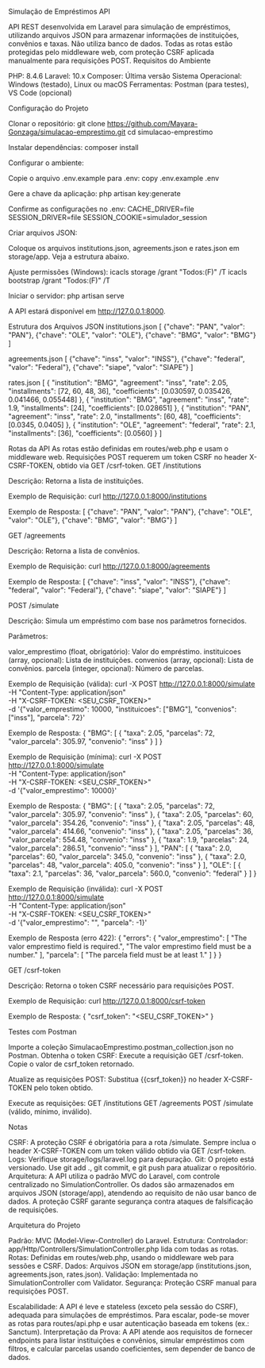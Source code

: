 Simulação de Empréstimos API

API REST desenvolvida em Laravel para simulação de empréstimos, utilizando arquivos JSON para armazenar informações de instituições, convênios e taxas. Não utiliza banco de dados. Todas as rotas estão protegidas pelo middleware web, com proteção CSRF aplicada manualmente para requisições POST.
Requisitos do Ambiente

PHP: 8.4.6
Laravel: 10.x
Composer: Última versão
Sistema Operacional: Windows (testado), Linux ou macOS
Ferramentas: Postman (para testes), VS Code (opcional)

Configuração do Projeto

Clonar o repositório:
git clone <https://github.com/Mayara-Gonzaga/simulacao-emprestimo.git>
cd simulacao-emprestimo


Instalar dependências:
composer install


Configurar o ambiente:

Copie o arquivo .env.example para .env:
copy .env.example .env


Gere a chave da aplicação:
php artisan key:generate


Confirme as configurações no .env:
CACHE_DRIVER=file
SESSION_DRIVER=file
SESSION_COOKIE=simulador_session




Criar arquivos JSON:

Coloque os arquivos institutions.json, agreements.json e rates.json em storage/app. Veja a estrutura abaixo.

Ajuste permissões (Windows):
icacls storage /grant "Todos:(F)" /T
icacls bootstrap /grant "Todos:(F)" /T




Iniciar o servidor:
php artisan serve


A API estará disponível em http://127.0.0.1:8000.



Estrutura dos Arquivos JSON
institutions.json
[
    {"chave": "PAN", "valor": "PAN"},
    {"chave": "OLE", "valor": "OLE"},
    {"chave": "BMG", "valor": "BMG"}
]

agreements.json
[
    {"chave": "inss", "valor": "INSS"},
    {"chave": "federal", "valor": "Federal"},
    {"chave": "siape", "valor": "SIAPE"}
]

rates.json
[
    {
        "institution": "BMG",
        "agreement": "inss",
        "rate": 2.05,
        "installments": [72, 60, 48, 36],
        "coefficients": [0.030597, 0.035426, 0.041466, 0.055448]
    },
    {
        "institution": "BMG",
        "agreement": "inss",
        "rate": 1.9,
        "installments": [24],
        "coefficients": [0.028651]
    },
    {
        "institution": "PAN",
        "agreement": "inss",
        "rate": 2.0,
        "installments": [60, 48],
        "coefficients": [0.0345, 0.0405]
    },
    {
        "institution": "OLE",
        "agreement": "federal",
        "rate": 2.1,
        "installments": [36],
        "coefficients": [0.0560]
    }
]

Rotas da API
As rotas estão definidas em routes/web.php e usam o middleware web. Requisições POST requerem um token CSRF no header X-CSRF-TOKEN, obtido via GET /csrf-token.
GET /institutions

Descrição: Retorna a lista de instituições.

Exemplo de Requisição:
curl http://127.0.0.1:8000/institutions


Exemplo de Resposta:
[
    {"chave": "PAN", "valor": "PAN"},
    {"chave": "OLE", "valor": "OLE"},
    {"chave": "BMG", "valor": "BMG"}
]



GET /agreements

Descrição: Retorna a lista de convênios.

Exemplo de Requisição:
curl http://127.0.0.1:8000/agreements


Exemplo de Resposta:
[
    {"chave": "inss", "valor": "INSS"},
    {"chave": "federal", "valor": "Federal"},
    {"chave": "siape", "valor": "SIAPE"}
]



POST /simulate

Descrição: Simula um empréstimo com base nos parâmetros fornecidos.

Parâmetros:

valor_emprestimo (float, obrigatório): Valor do empréstimo.
instituicoes (array, opcional): Lista de instituições.
convenios (array, opcional): Lista de convênios.
parcela (integer, opcional): Número de parcelas.


Exemplo de Requisição (válida):
curl -X POST http://127.0.0.1:8000/simulate \
-H "Content-Type: application/json" \
-H "X-CSRF-TOKEN: <SEU_CSRF_TOKEN>" \
-d '{"valor_emprestimo": 10000, "instituicoes": ["BMG"], "convenios": ["inss"], "parcela": 72}'


Exemplo de Resposta:
{
    "BMG": [
        {
            "taxa": 2.05,
            "parcelas": 72,
            "valor_parcela": 305.97,
            "convenio": "inss"
        }
    ]
}


Exemplo de Requisição (mínima):
curl -X POST http://127.0.0.1:8000/simulate \
-H "Content-Type: application/json" \
-H "X-CSRF-TOKEN: <SEU_CSRF_TOKEN>" \
-d '{"valor_emprestimo": 10000}'


Exemplo de Resposta:
{
    "BMG": [
        {
            "taxa": 2.05,
            "parcelas": 72,
            "valor_parcela": 305.97,
            "convenio": "inss"
        },
        {
            "taxa": 2.05,
            "parcelas": 60,
            "valor_parcela": 354.26,
            "convenio": "inss"
        },
        {
            "taxa": 2.05,
            "parcelas": 48,
            "valor_parcela": 414.66,
            "convenio": "inss"
        },
        {
            "taxa": 2.05,
            "parcelas": 36,
            "valor_parcela": 554.48,
            "convenio": "inss"
        },
        {
            "taxa": 1.9,
            "parcelas": 24,
            "valor_parcela": 286.51,
            "convenio": "inss"
        }
    ],
    "PAN": [
        {
            "taxa": 2.0,
            "parcelas": 60,
            "valor_parcela": 345.0,
            "convenio": "inss"
        },
        {
            "taxa": 2.0,
            "parcelas": 48,
            "valor_parcela": 405.0,
            "convenio": "inss"
        }
    ],
    "OLE": [
        {
            "taxa": 2.1,
            "parcelas": 36,
            "valor_parcela": 560.0,
            "convenio": "federal"
        }
    ]
}


Exemplo de Requisição (inválida):
curl -X POST http://127.0.0.1:8000/simulate \
-H "Content-Type: application/json" \
-H "X-CSRF-TOKEN: <SEU_CSRF_TOKEN>" \
-d '{"valor_emprestimo": "", "parcela": -1}'


Exemplo de Resposta (erro 422):
{
    "errors": {
        "valor_emprestimo": [
            "The valor emprestimo field is required.",
            "The valor emprestimo field must be a number."
        ],
        "parcela": [
            "The parcela field must be at least 1."
        ]
    }
}



GET /csrf-token

Descrição: Retorna o token CSRF necessário para requisições POST.

Exemplo de Requisição:
curl http://127.0.0.1:8000/csrf-token


Exemplo de Resposta:
{
    "csrf_token": "<SEU_CSRF_TOKEN>"
}



Testes com Postman

Importe a coleção SimulacaoEmprestimo.postman_collection.json no Postman.
Obtenha o token CSRF:
Execute a requisição GET /csrf-token.
Copie o valor de csrf_token retornado.


Atualize as requisições POST:
Substitua {{csrf_token}} no header X-CSRF-TOKEN pelo token obtido.


Execute as requisições:
GET /institutions
GET /agreements
POST /simulate (válido, mínimo, inválido).



Notas

CSRF: A proteção CSRF é obrigatória para a rota /simulate. Sempre inclua o header X-CSRF-TOKEN com um token válido obtido via GET /csrf-token.
Logs: Verifique storage/logs/laravel.log para depuração.
Git: O projeto está versionado. Use git add ., git commit, e git push para atualizar o repositório.
Arquitetura: A API utiliza o padrão MVC do Laravel, com controle centralizado no SimulationController. Os dados são armazenados em arquivos JSON (storage/app), atendendo ao requisito de não usar banco de dados. A proteção CSRF garante segurança contra ataques de falsificação de requisições.

Arquitetura do Projeto

Padrão: MVC (Model-View-Controller) do Laravel.
Estrutura:
Controlador: app/Http/Controllers/SimulationController.php lida com todas as rotas.
Rotas: Definidas em routes/web.php, usando o middleware web para sessões e CSRF.
Dados: Arquivos JSON em storage/app (institutions.json, agreements.json, rates.json).
Validação: Implementada no SimulationController com Validator.
Segurança: Proteção CSRF manual para requisições POST.


Escalabilidade: A API é leve e stateless (exceto pela sessão do CSRF), adequada para simulações de empréstimos. Para escalar, pode-se mover as rotas para routes/api.php e usar autenticação baseada em tokens (ex.: Sanctum).
Interpretação da Prova: A API atende aos requisitos de fornecer endpoints para listar instituições e convênios, simular empréstimos com filtros, e calcular parcelas usando coeficientes, sem depender de banco de dados.

